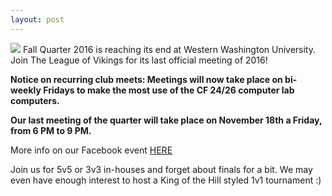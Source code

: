 ```yaml
---
layout: post
---
```

<img src="{{ site.baseurl }}/images/blog2.jpg" class="fit image">
Fall Quarter 2016 is reaching its end at Western Washington University. Join The League of Vikings for its last official meeting of 2016!

**Notice on recurring club meets: Meetings will now take place on bi-weekly Fridays to make the most use of the CF 24/26 computer lab computers.**

**Our last meeting of the quarter will take place on November 18th a Friday, from 6 PM to 9 PM.**

More info on our Facebook event [HERE](http://https://www.facebook.com/events/1155464474538171/)

Join us for 5v5 or 3v3 in-houses and forget about finals for a bit. We may even have enough interest to host a King of the Hill styled 1v1 tournament :)



<!-- Main -->
